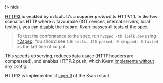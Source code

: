 !> hide

<head>
    <title>HTTP/2 support | Kvarn</title>
    <meta name="permalinks" content="enabled"> <!-- part of JS on icelk.dev & kvarn.org, options: disabled|enabled|not-titles -->
    <meta name="description" content="Usage of HTTP/2 in the Kvarn web server.">
</head>

[HTTP/2](https://en.wikipedia.org/wiki/HTTP/2) is enabled by default. It's a
superior protocol to HTTP/1.1. In the few scenarios HTTP where is favourable
(IOT devices, internal servers, local testing), you can
[disable](cargo-features.) the feature. Kvarn passes all tests of the spec.

> To test the conformance to the spec, run `h2spec -th icelk.dev` using
> [h2spec](https://github.com/summerwind/h2spec). You should see
> `146 tests, 146 passed, 0 skipped, 0 failed` as the last line of output.

This speeds up serving, reduces data usage (HTTP headers are compressed), and
enables HTTP/2 push, which Kvarn [implements without any config](push.).

HTTP/2 is implemented at
[layer 3](http://localhost:8080/pipeline.#layer-3--http) of the Kvarn stack.
